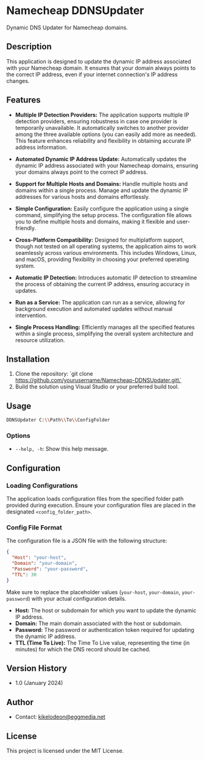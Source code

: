 # Namecheap DDNSUpdater

Dynamic DNS Updater for Namecheap domains.

## Description

This application is designed to update the dynamic IP address associated with your Namecheap domain. It ensures that your domain always points to the correct IP address, even if your internet connection's IP address changes.

## Features

- **Multiple IP Detection Providers:** The application supports multiple IP detection providers, ensuring robustness in case one provider is temporarily unavailable. It automatically switches to another provider among the three available options (you can easily add more as needed). This feature enhances reliability and flexibility in obtaining accurate IP address information.

- **Automated Dynamic IP Address Update:** Automatically updates the dynamic IP address associated with your Namecheap domains, ensuring your domains always point to the correct IP address.

- **Support for Multiple Hosts and Domains:** Handle multiple hosts and domains within a single process. Manage and update the dynamic IP addresses for various hosts and domains effortlessly.

- **Simple Configuration:** Easily configure the application using a single command, simplifying the setup process. The configuration file allows you to define multiple hosts and domains, making it flexible and user-friendly.

- **Cross-Platform Compatibility:** Designed for multiplatform support, though not tested on all operating systems, the application aims to work seamlessly across various environments. This includes Windows, Linux, and macOS, providing flexibility in choosing your preferred operating system.

- **Automatic IP Detection:** Introduces automatic IP detection to streamline the process of obtaining the current IP address, ensuring accuracy in updates.

- **Run as a Service:** The application can run as a service, allowing for background execution and automated updates without manual intervention.

- **Single Process Handling:** Efficiently manages all the specified features within a single process, simplifying the overall system architecture and resource utilization.

## Installation

1. Clone the repository: \`git clone https://github.com/yourusername/Namecheap-DDNSUpdater.git\`
2. Build the solution using Visual Studio or your preferred build tool.

## Usage

```bash
DDNSUpdater C:\\Path\\To\\ConfigFolder
```
### Options

- `--help, -h`: Show this help message.

## Configuration

### Loading Configurations
The application loads configuration files from the specified folder path provided during execution. Ensure your configuration files are placed in the designated `<config_folder_path>`.


### Config File Format
The configuration file is a JSON file with the following structure:
```json
{
  "Host": "your-host",
  "Domain": "your-domain",
  "Password": "your-password",
  "TTL": 30
}
```
Make sure to replace the placeholder values (`your-host`, `your-domain`, `your-password`) with your actual configuration details.

- **Host:** The host or subdomain for which you want to update the dynamic IP address.
- **Domain:** The main domain associated with the host or subdomain.
- **Password:** The password or authentication token required for updating the dynamic IP address.
- **TTL (Time To Live):** The Time To Live value, representing the time (in minutes) for which the DNS record should be cached.

## Version History

- 1.0 (January 2024)

## Author
- Contact: kikelodeon@eggmedia.net

## License

This project is licensed under the MIT License.